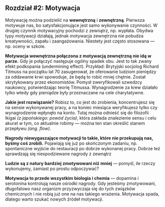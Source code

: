 ## Rozdział #2: Motywacja

Motywację można podzielić na **wewnętrzną** i **zewnętrzną**. Pierwsza motywuje nas, bo satysfakcjonujące jest samo
wykonywanie czynności. W drugiej czynnik motywacyjny pochodzi z zewnątrz, np. wypłata.
Obydwa typy motywacji działają, jednak motywacja zewnętrzna nie pobudza kreatywności, zapału i zaangażowania. Niestety
jest często stosowana — np. oceny w szkole.

**Motywacja wewnętrzna połączona z motywacją zewnętrzną nie idą w parze.** Gdy je połączyć następuje ogólny spadek obu.
Jest to tak zwany efekt podkopania (undermining effect). Przykład: Brytyjski socjolog Richard Titmuss na początku lat 70
zasugerował, że oferowanie ludziom pieniędzy za oddawanie krwi spowoduje, że będą to robić mniej chętnie. Został
skrytykowany przez ekonomistów. Pomysł zweryfikowali szwedzcy naukowcy, potwierdzając teorię Titmussa. Wynagrodzenie za
krew działało tylko wtedy gdy pieniądze były przeznaczane na cele charytatywne.

**Jakie jest rozwiązanie?** Robisz to, co jest do zrobienia, koncentrujesz się na sensie wykonywanej pracy, a na koniec
miesiąca weryfikujesz tylko czy wynagrodzenie wpłynęło na konto. Tutaj można odnieść się do filozofii Ikigai _(z
japońskiego: powód życia)_, która zakłada znalezienie sensu i celu akurat w tym, co aktualnie robimy — można ten stan
określić stanem przepływu _(ang. flow)_.

**Nagrody niewygaszające motywacji to takie, które nie przekupują nas, byśmy coś zrobili.** Pojawiają się już po
skończonym zadaniu, np. spontaniczne wyjście do restauracji po dobrze wykonanej pracy. Dobrze też sprawdzają się
niespodziewane nagrody z zewnątrz

**Ludzie są z natury bardziej zmotywowani niż mniej** — pomyśl, ile rzeczy wykonujemy, zamiast po prostu odpoczywać?

**Motywacja to przede wszystkim biologia i chemia** — dopamina i serotonina kontrolują nasze ośrodki nagrody. Gdy
jesteśmy zmotywowani, długofalowo nasz organizm przyzwyczaja się do tych związków chemicznych i nie robią już one na nas
takiego wrażenia. Motywacja spada, dlatego warto szukać nowych źródeł motywacji.
